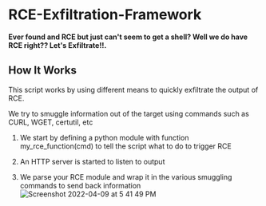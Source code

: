 # RCE-Exfiltration-Framework

**Ever found and RCE but just can't seem to get a shell? Well we do have RCE right?? Let's Exfiltrate!!.**

## How It Works
This script works by using different means to quickly exfiltrate the output of RCE. 

We try to smuggle information out of the target using commands such as CURL, WGET, certutil, etc

1. We start by defining a python module with function my_rce_function(cmd) to tell the script what to do to trigger RCE

2. An HTTP server is started to listen to output

3. We parse your RCE module and wrap it in the various smuggling commands to send back information
![Screenshot 2022-04-09 at 5 41 49 PM](https://user-images.githubusercontent.com/9205071/162594260-07f3a6eb-3276-4f82-ae94-08a6e9cdc2af.png)

